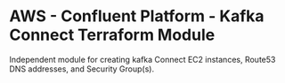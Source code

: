# AWS - Confluent Platform - Kafka Connect Terraform Module

Independent module for creating kafka Connect EC2 instances, Route53 DNS addresses, and Security Group(s).